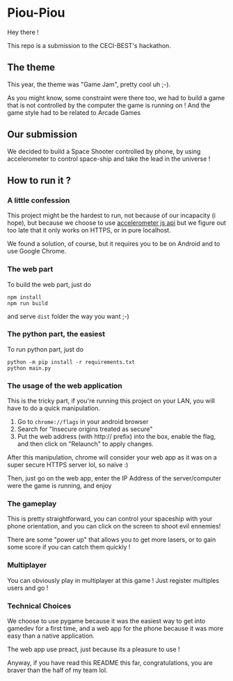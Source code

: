 # Piou-Piou

Hey there !

This repo is a submission to the CECI-BEST's hackathon.

## The theme

This year, the theme was "Game Jam", pretty cool uh ;-). 

As you might know, some constraint were there too, we had to build a game that is not controlled by the computer the game is running on !
And the game style had to be related to Arcade Games

## Our submission

We decided to build a Space Shooter controlled by phone, by using accelerometer to control space-ship and take the lead in the universe !

## How to run it ?

### A little confession

This project might be the hardest to run, not because of our incapacity (i hope), but because we choose to use [accelerometer js api](https://developer.mozilla.org/en-US/docs/Web/API/Accelerometer) 
but we figure out too late that it only works on HTTPS, or in pure localhost.

We found a solution, of course, but it requires you to be on Android and to use Google Chrome.

### The web part

To build the web part, just do 

    npm install
    npm run build

and serve `dist` folder the way you want ;-)

### The python part, the easiest

To run python part, just do 
    
    python -m pip install -r requirements.txt
    python main.py

### The usage of the web application

This is the tricky part, if you're running this project on your LAN, you will have to do a quick manipulation.

1. Go to `chrome://flags` in your android browser
2. Search for "Insecure origins treated as secure" 
3. Put the web address (with http:// prefix) into the box, enable the flag, and then click on "Relaunch" to apply changes.

After this manipulation, chrome will consider your web app as it was on a super secure HTTPS server lol, so naïve :)

Then, just go on the web app, enter the IP Address of the server/computer were the game is running, and enjoy

### The gameplay

This is pretty straightforward, you can control your spaceship with your phone orientation, and you can click on the screen to shoot evil ennemies!

There are some "power up" that allows you to get more lasers, or to gain some score if you can catch them quickly !

### Multiplayer

You can obviously play in multiplayer at this game ! Just register multiples users and go !


### Technical Choices

We choose to use pygame because it was the easiest way to get into gamedev for a first time, and a web app for the phone because it was more easy than a native application.

The web app use preact, just because its a pleasure to use !

Anyway, if you have read this README this far, congratulations, you are braver than the half of my team lol.

